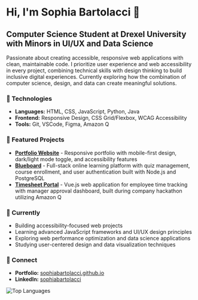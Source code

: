 # Hi, I'm Sophia Bartolacci 👋

## Computer Science Student at Drexel University with Minors in UI/UX and Data Science

Passionate about creating accessible, responsive web applications with clean, maintainable code. I prioritize user experience and web accessibility in every project, combining technical skills with design thinking to build inclusive digital experiences. Currently exploring how the combination of computer science, design, and data can create meaningful solutions.

### 🔧 Technologies
- **Languages:** HTML, CSS, JavaScript, Python, Java
- **Frontend:** Responsive Design, CSS Grid/Flexbox, WCAG Accessibility
- **Tools:** Git, VSCode, Figma, Amazon Q

### 🌟 Featured Projects
- **[Portfolio Website](https://sophiabartolacci.github.io)** - Responsive portfolio with mobile-first design, dark/light mode toggle, and accessibility features
- **[Blueboard](https://cs375blueboard.fly.dev/)** - Full-stack online learning platform with quiz management, course enrollment, and user authentication built with Node.js and PostgreSQL
- **[Timesheet Portal](https://sophiabartolacci.github.io/timesheet)** - Vue.js web application for employee time tracking with manager approval dashboard, built during company hackathon utilizing Amazon Q

### 🌱 Currently
- Building accessibility-focused web projects
- Learning advanced JavaScript frameworks and UI/UX design principles
- Exploring web performance optimization and data science applications
- Studying user-centered design and data visualization techniques

### 🤝 Connect
- **Portfolio:** [sophiabartolacci.github.io](https://sophiabartolacci.github.io)
- **LinkedIn:** [sophiabartolacci](https://linkedin.com/in/sophia-bartolacci)

![Top Languages](https://github-readme-stats.vercel.app/api/top-langs/?username=sophiabartolacci&layout=compact&theme=tokyonight&hide_border=true)

